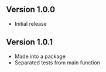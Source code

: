 Version 1.0.0
-------------
* Initial release

Version 1.0.1
-------------
* Made into a package
* Separated tests from main function